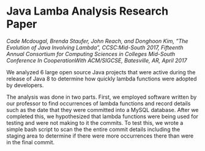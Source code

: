 # Java Lamba Analysis Research Paper

*Cade Mcdougal, Brenda Staufer, John Reach, and Donghoon Kim, ”The Evolution of Java Involving Lambda”, CCSC:Mid-South 2017, Fifteenth Annual Consortium for Computing Sciences in Colleges Mid-South Conference In CooperationWith ACM/SIGCSE, Batesville, AR, April 2017*

We analyzed 6 large open source Java projects that were active during the release of Java 8 to determine how quickly lambda functions were adopted by developers. 

The analysis was done in two parts. First, we employed software written by our professor to find occurrences of lambda functions and record details such as the date that they were committed into a MySQL database. After we completed this, we hypothesized that lambda functions were being used for testing and were not making to it the commits. To test this, we wrote a simple bash script to scan the the entire commit details including the staging area to determine if there were more occurrences there than were in the final commit.
